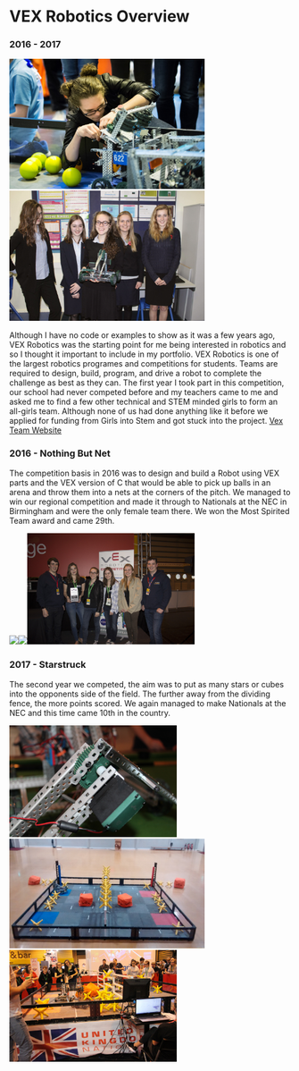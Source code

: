 # VEX Robotics Overview </h1>

### 2016 - 2017 </h3>

<img src="https://github.com/chellij/RIJ-Portfolio/blob/master/4.%20VEX%20Robotics/Pictures/VEX%202016%20(5).jpg" width="350">  <img src="https://github.com/chellij/RIJ-Portfolio/blob/master/4.%20VEX%20Robotics/Pictures/VEX%202016%20(4).jpg" width="350">

Although I have no code or examples to show as it was a few years ago, VEX Robotics was the starting point for me being interested in robotics and so I thought it important to
include in my portfolio. VEX Robotics is one of the largest robotics programes and competitions for students. Teams are required to design, build, program, and drive a robot to complete the challenge as best as they can. The first year I took part in this competition, our school had never competed before and my teachers came to me and asked me to find a few other technical and STEM minded girls to form an all-girls team. Although none of us had done anything like it before we applied for funding from Girls into Stem and got stuck into the project. [Vex Team Website](https://vex622.wordpress.com/)

### 2016 - Nothing But Net 

The competition basis in 2016 was to design and build a Robot using VEX parts and the VEX version of C that would be able to pick up balls in an arena and throw them into a nets at the corners of the pitch. We managed to win our regional competition and made it through to Nationals at the NEC in Birmingham and were the only female team there. We won the Most Spirited Team award and came 29th.

<img src="https://github.com/chellij/RIJ-Portfolio/blob/master/4.%20VEX%20Robotics/Pictures/VEX%202016%20(7).jpg" width="300"><img src="https://lh3.googleusercontent.com/proxy/YEergHSFGU4tnIdGI9WwLmult1nOaEhOqeSvK5aJfD6Amr2dQ9LjSMQptthiUjLyDhYBDlGnQQyVNe7H9I5-ZSa5guEOx_s4YmCxMFRNUKdiE9L0rrFl9Sbiy6Ucav42rfjZLBkRthPHK8fz" width="350"><img src="https://github.com/chellij/RIJ-Portfolio/blob/master/4.%20VEX%20Robotics/Pictures/VEX%202016%20(3).jpg" width="300">

### 2017 - Starstruck

The second year we competed, the aim was to put as many stars or cubes into the opponents side of the field. The further away from the dividing fence, the more points scored. We again managed to make Nationals at the NEC and this time came 10th in the country.

<img src="https://github.com/chellij/RIJ-Portfolio/blob/master/4.%20VEX%20Robotics/Pictures/VEX%202017%20(1).JPG" width="300"><img src="https://github.com/chellij/RIJ-Portfolio/blob/master/4.%20VEX%20Robotics/Pictures/VEX%202017%20(9).jpg" width="350"><img src="https://github.com/chellij/RIJ-Portfolio/blob/master/4.%20VEX%20Robotics/Pictures/VEX%202017%20(4).JPG" width="300">



